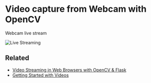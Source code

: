 # Video capture from Webcam with OpenCV

Webcam live stream

<!--
<img src="/camera_feed">
-->

![Live Streaming](/video/capture)

## Related

- [Video Streaming in Web Browsers with OpenCV & Flask](https://towardsdatascience.com/video-streaming-in-web-browsers-with-opencv-flask-93a38846fe00)
- [Getting Started with Videos](https://docs.opencv.org/master/dd/d43/tutorial_py_video_display.html)
